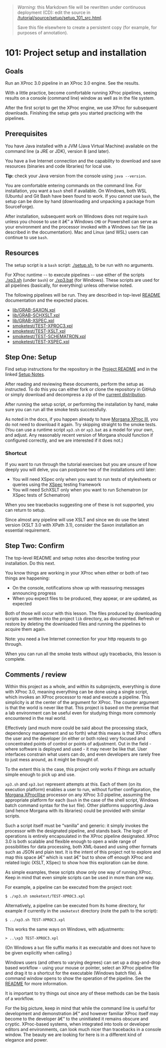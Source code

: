 
> *Warning:* this Markdown file will be rewritten under continuous deployment (CD): edit the source in [/tutorial/source/setup/setup_101_src.html](../../../tutorial/source/setup/setup_101_src.html).
> 
> Save this file elsewhere to create a persistent copy (for example, for purposes of annotation).

# 101: Project setup and installation

## Goals

Run an XProc 3.0 pipeline in an XProc 3.0 engine. See the results.

With a little practice, become comfortable running XProc pipelines, seeing results on a console (command line) window as well as in the file system.

After the first script to get the XProc engine, we use XProc for subsequent downloads. Finishing the setup gets you started practicing with the pipelines.

## Prerequisites

You have Java installed with a JVM (Java Virtual Machine) available on the command line (a JRE or JDK), version 8 (and later).

You have a live Internet connection and the capability to download and save resources (binaries and code libraries) for local use.

**Tip:** check your Java version from the console using `java --version`.

You are comfortable entering commands on the command line. For installation, you want a `bash` shell if available. On Windows, both WSL (Ubuntu) and Git Bash have been found to work. If you cannot use `bash`, the setup can be done by hand (downloading and unpacking a package from SourceForge).

After installation, subsequent work on Windows does not require `bash` unless you choose to use it â€“ a Windows `CMD` or Powershell can serve as your environment and the processor invoked with a Windows `bat` file (as described in the documentation). Mac and Linux (and WSL) users can continue to use `bash`.

## Resources

The setup script is a `bash` script: [./setup.sh](../../../setup.sh), to be run with no arguments.

For XProc runtime -- to execute pipelines -- use either of the scripts [./xp3.sh](../../../xp3.sh) (under `bash`) or [./xp3.bat](../../../xp3.bat) (for Windows). These scripts are used for all pipelines (basically, for everything) unless otherwise noted.

The following pipelines will be run. They are described in top-level [README](../../../README.md) documentation and the expected places.

* [lib/GRAB-SAXON.xpl](../../../lib/GRAB-SAXON.xpl)
* [lib/GRAB-SCHXSLT.xpl](../../../lib/GRAB-SCHXSLT.xpl)
* [lib/GRAB-XSPEC.xpl](../../../lib/GRAB-XSPEC.xpl)
* [smoketest/TEST-XPROC3.xpl](../../../smoketest/TEST-XPROC3.xpl)
* [smoketest/TEST-XSLT.xpl](../../../smoketest/TEST-XSLT.xpl)
* [smoketest/TEST-SCHEMATRON.xpl](../../../smoketest/TEST-SCHEMATRON.xpl)
* [smoketest/TEST-XSPEC.xpl](../../../smoketest/TEST-XSPEC.xpl)

## Step One: Setup

Find setup instructions for the repository in the [Project README](../../../README.md) and in the linked [Setup Notes](../../../setup-notes.md).

After reading and reviewing these documents, perform the setup as instructed. To do this you can either fork or clone the repository in GitHub or simply download and decompress a zip of the [current             distribution](https://github.com/usnistgov/oscal-xproc3/archive/refs/heads/main.zip).

After running the setup script, or performing the installation by hand, make sure you can run all the smoke tests successfully.

As noted in the docs, if you happen already to have [Morgana XProc III](https://www.xml-project.com/morganaxproc-iiise.html), you do not need to download it again. Try skipping straight to the smoke tests. (You can use a runtime script `xp3.sh` or `xp3.bat` as a model for your own, and adjust. Any reasonably recent version of Morgana should function if configured correctly, and we are interested if it does not.) 

### Shortcut

If you want to run through the tutorial exercises but you are unsure of how deeply you will delve, you can postpone two of the installations until later:

* You will need XSpec only when you want to run tests of stylesheets or queries using the [XSpec](https://github.com/xspec/xspec) testing framework
* You will need SchXSLT only when you want to run Schematron (or XSpec tests of Schematron)

When you see tracebacks suggesting one of these is not supported, you can return to setup.

Since almost any pipeline will use XSLT and since we do use the latest version (XSLT 3.0 with XPath 3.1), consider the Saxon installation an essential requirement.

## Step Two: Confirm

The top-level README and setup notes also describe testing your installation. Do this next.

You know things are working in your XProc when either or both of two things are happening:

* On the console, notifications show up with reassuring messages announcing progress
* When you expect files to be produced, they appear, or are updated, as expected

Both of those will occur with this lesson. The files produced by downloading scripts are written into the project `lib` directory, as documented. Refresh or restore by deleting the downloaded files and running the pipelines to acquire them again.

Note: you need a live Internet connection for your http requests to go through.

When you can run all the smoke tests without ugly tracebacks, this lesson is complete.

## Comments / review

Within this project as a whole, and within its subprojects, everything is done with XProc 3.0, meaning everything can be done using a single script, which invokes an XProc processor to read and execute a pipeline. This simplicity is at the center of the argument for XProc. The counter argument is that the world is never like that. This project is based on the premise that a lab environment can be useful even for studying things more commonly encountered in the real world.

Effectively (and much more could be said about the processing stack, dependency management and so forth) what this means is that XProc offers the user and the developer (in either or both roles) very focused and concentrated points of control or points of adjustment. Out in the field - where software is deployed and used - it may never be like that. User interfaces constrain what users can do, and even developers are rarely free to just mess around, as it might be thought of.

To the extent this is the case, this project only works if things are actually simple enough to pick up and use.

`xp3.sh` and `xp3.bat` represent attempts at this. Each of them (on its execution platform) enables a user to run, without further configuration, the [Morgana XProcIIIse](https://www.xml-project.com/morganaxproc-iiise.html) processor on any XProc 3.0 pipeline, assuming the appropriate platform for each (`bash` in the case of the shell script, Windows batch command syntax for the `bat` file). Other platforms supporting Java (and hence Morgana with its libraries) could be provided with similar scripts.

Such a script itself must be &ldquo;vanilla&rdquo; and generic: it simply invokes the processor with the designated pipeline, and stands back. The logic of operations is entirely encapsulated in the XProc pipeline designated. XProc 3.0 is both scalable and flexible enough to open a wide range of possibilities for data processing, both XML-based and using other formats such as JSON and plain text. It is the intent of this project not to explore and map this space â€“ which is vast â€“ but to show off enough XProc and related logic (XSLT, XSpec) to show how this exploration can be done.

As simple examples, these scripts show only one way of running XProc. Keep in mind that even simple scripts can be used in more than one way. 

For example, a pipeline can be executed from the project root:

```
$ ./xp3.sh smoketest/TEST-XPROC3.xpl
```

Alternatively, a pipeline can be executed from its home directory, for example if currently in the `smoketest` directory (note the path to the script): 

```
$ ../xp3.sh TEST-XPROC3.xpl
```

This works the same ways on Windows, with adjustments: 

```
> ..\xp3 TEST-XPROC3.xpl 
```

(On Windows a `bat` file suffix marks it as executable and does not have to be given explicitly when calling.)

Windows users (and others to varying degrees) can set up a drag-and-drop based workflow - using your mouse or pointer, select an XProc pipeline file and drag it to a shortcut for the executable (Windows batch file). A command window opens to show the operation of the pipeline. See the [README](../../README.md) for more information.

It is important to try things out since any of these methods can be the basis of a workflow. 

For the big picture, keep in mind that while the command line is useful for development and demonstration â€“ and however familiar XProc itself may become to the developer â€“ to the uninitiated it remains obscure and cryptic. XProc-based systems, when integrated into tools or developer editors and environments, can look much nicer than tracebacks in a console window. The beauty we are looking for here is in a different kind of elegance and power.